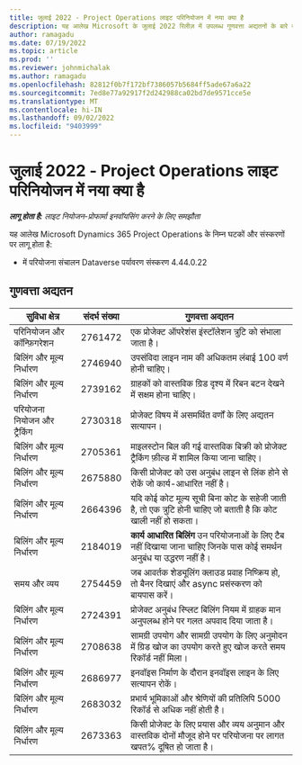 ```yaml
---
title: जुलाई 2022 - Project Operations लाइट परिनियोजन में नया क्या है
description: यह आलेख Microsoft के जुलाई 2022 रिलीज़ में उपलब्ध गुणवत्ता अद्यतनों के बारे में जानकारी प्रदान करता है Dynamics 365 Project Operations लाइट परिनियोजन।
author: ramagadu
ms.date: 07/19/2022
ms.topic: article
ms.prod: ''
ms.reviewer: johnmichalak
ms.author: ramagadu
ms.openlocfilehash: 82812f0b7f172bf7386057b5684ff5ade67a6a22
ms.sourcegitcommit: 7ed8e77a92917f2d242988ca02bd7de9571cce5e
ms.translationtype: MT
ms.contentlocale: hi-IN
ms.lasthandoff: 09/02/2022
ms.locfileid: "9403999"
---
```

# <a name="whats-new-july-2022---project-operations-lite-deployment"></a>जुलाई 2022 - Project Operations लाइट परिनियोजन में नया क्या है

_**लागू होता है:** लाइट नियोजन-प्रोफार्मा इनवॉयसिंग करने के लिए समझौता_

यह आलेख Microsoft Dynamics 365 Project Operations के निम्न घटकों और संस्करणों पर लागू होता है:

- में परियोजना संचालन Dataverse पर्यावरण संस्करण 4.44.0.22

## <a name="quality-updates"></a>गुणवत्ता अद्यतन

| सुविधा क्षेत्र | संदर्भ संख्या | गुणवत्ता अद्यतन |
| --- | --- | --- |
| परिनियोजन और कॉन्फ़िगरेशन | 2761472 | एक प्रोजेक्ट ऑपरेशंस इंस्टॉलेशन त्रुटि को संभाला जाता है। |
| बिलिंग और मूल्य निर्धारण | 2746940 | उपसंविदा लाइन नाम की अधिकतम लंबाई 100 वर्ण होनी चाहिए। |
| बिलिंग और मूल्य निर्धारण | 2739162 | ग्राहकों को वास्तविक ग्रिड दृश्य में रिबन बटन देखने में सक्षम होना चाहिए। |
| परियोजना नियोजन और ट्रैकिंग | 2730318 | प्रोजेक्ट विषय में असमर्थित वर्णों के लिए अद्यतन सत्यापन। |
| बिलिंग और मूल्य निर्धारण | 2705361 | माइलस्टोन बिल की गई वास्तविक बिक्री को प्रोजेक्ट ट्रैकिंग फ़ील्ड में शामिल किया जाना चाहिए। |
| बिलिंग और मूल्य निर्धारण | 2675880 | किसी प्रोजेक्ट को उस अनुबंध लाइन से लिंक होने से रोकें जो कार्य-आधारित नहीं है। |
| बिलिंग और मूल्य निर्धारण | 2664396 | यदि कोई कोट मूल्य सूची बिना कोट के सहेजी जाती है, तो एक त्रुटि होनी चाहिए जो बताती है कि कोट खाली नहीं हो सकता। |
| बिलिंग और मूल्य निर्धारण | 2184019 | **कार्य आधारित बिलिंग** उन परियोजनाओं के लिए टैब नहीं दिखाया जाना चाहिए जिनके पास कोई समर्थन अनुबंध या उद्धरण नहीं है। |
| समय और व्यय | 2754459 | जब आवर्तक शेड्यूलिंग क्लाउड प्रवाह निष्क्रिय हो, तो बैनर दिखाएं और async प्रसंस्करण को बायपास करें। |
| बिलिंग और मूल्य निर्धारण | 2724391 | प्रोजेक्ट अनुबंध स्प्लिट बिलिंग नियम में ग्राहक मान अनुपलब्ध होने पर गलत अपवाद दिया जाता है। |
| बिलिंग और मूल्य निर्धारण | 2708638 | सामग्री उपयोग और सामग्री उपयोग के लिए अनुमोदन में ग्रिड खोज का उपयोग करते हुए खोज करते समय रिकॉर्ड नहीं मिला।|
| बिलिंग और मूल्य निर्धारण | 2686977 | इनवॉइस निर्माण के दौरान इनवॉइस लाइन के लिए सत्यापन रोकें। |
| बिलिंग और मूल्य निर्धारण | 2683032 | प्रभार्य भूमिकाओं और श्रेणियों की प्रतिलिपि 5000 रिकॉर्ड से अधिक नहीं होती है।|
| बिलिंग और मूल्य निर्धारण | 2673363 | किसी प्रोजेक्ट के लिए प्रयास और व्यय अनुमान और वास्तविक दोनों मौजूद होने पर परियोजना पर लागत खपत% दूषित हो जाता है। |
